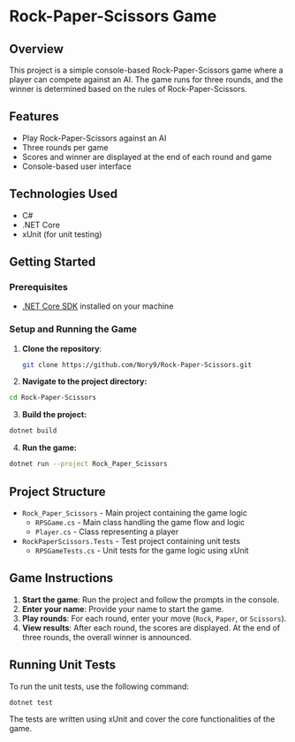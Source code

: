 # Rock-Paper-Scissors Game

## Overview

This project is a simple console-based Rock-Paper-Scissors game where a player can compete against an AI. The game runs for three rounds, and the winner is determined based on the rules of Rock-Paper-Scissors.

## Features

- Play Rock-Paper-Scissors against an AI
- Three rounds per game
- Scores and winner are displayed at the end of each round and game
- Console-based user interface

## Technologies Used

- C#
- .NET Core
- xUnit (for unit testing)

## Getting Started

### Prerequisites

- [.NET Core SDK](https://dotnet.microsoft.com/download) installed on your machine

### Setup and Running the Game

1. **Clone the repository**:
   ```sh
   git clone https://github.com/Nory9/Rock-Paper-Scissors.git

2. **Navigate to the project directory:**
 ```sh
 cd Rock-Paper-Scissors
```

3. **Build the project:**
```sh  
dotnet build
```

4. **Run the game:**
```sh  
dotnet run --project Rock_Paper_Scissors
```




## Project Structure

- `Rock_Paper_Scissors` - Main project containing the game logic
    - `RPSGame.cs` - Main class handling the game flow and logic
    - `Player.cs` - Class representing a player
- `RockPaperScissors.Tests` - Test project containing unit tests
    - `RPSGameTests.cs` - Unit tests for the game logic using xUnit

## Game Instructions

1. **Start the game**: Run the project and follow the prompts in the console.
2. **Enter your name**: Provide your name to start the game.
3. **Play rounds**: For each round, enter your move (`Rock`, `Paper`, or `Scissors`).
4. **View results**: After each round, the scores are displayed. At the end of three rounds, the overall winner is announced.

## Running Unit Tests

To run the unit tests, use the following command:

```
dotnet test
```

The tests are written using xUnit and cover the core functionalities of the game.
